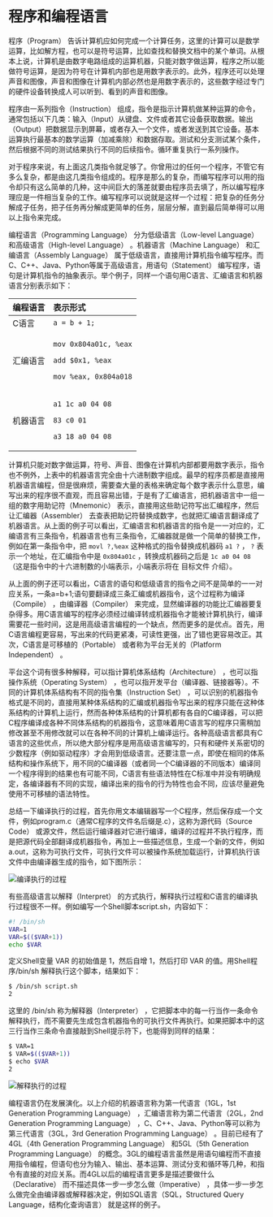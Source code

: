 # 程序和编程语言

程序（Program） 告诉计算机应如何完成一个计算任务，这里的计算可以是数学运算，比如解方程，也可以是符号运算，比如查找和替换文档中的某个单词。从根本上说，计算机是由数字电路组成的运算机器，只能对数字做运算，程序之所以能做符号运算，是因为符号在计算机内部也是用数字表示的。此外，程序还可以处理声音和图像，声音和图像在计算机内部必然也是用数字表示的，这些数字经过专门的硬件设备转换成人可以听到、看到的声音和图像。

程序由一系列指令（Instruction） 组成，指令是指示计算机做某种运算的命令，通常包括以下几类：输入（Input）从键盘、文件或者其它设备获取数据。输出（Output）把数据显示到屏幕，或者存入一个文件，或者发送到其它设备。基本运算执行最基本的数学运算（加减乘除）和数据存取。测试和分支测试某个条件，然后根据不同的测试结果执行不同的后续指令。循环重复执行一系列操作。

对于程序来说，有上面这几类指令就足够了。你曾用过的任何一个程序，不管它有多么复杂，都是由这几类指令组成的。程序是那么的复杂，而编写程序可以用的指令却只有这么简单的几种，这中间巨大的落差就要由程序员去填了，所以编写程序理应是一件相当复杂的工作。编写程序可以说就是这样一个过程：把复杂的任务分解成子任务，把子任务再分解成更简单的任务，层层分解，直到最后简单得可以用以上指令来完成。

编程语言（Programming Language） 分为低级语言（Low-level Language） 和高级语言（High-level Language） 。机器语言（Machine Language） 和汇编语言（Assembly Language） 属于低级语言，直接用计算机指令编写程序。而C、C++、Java、Python等属于高级语言，用语句（Statement） 编写程序，语句是计算机指令的抽象表示。举个例子，同样一个语句用C语言、汇编语言和机器语言分别表示如下：

<table>
  <thead>
    <tr>
      <th style="text-align:left">&#x7F16;&#x7A0B;&#x8BED;&#x8A00;</th>
      <th style="text-align:left">&#x8868;&#x793A;&#x5F62;&#x5F0F;</th>
    </tr>
  </thead>
  <tbody>
    <tr>
      <td style="text-align:left">C&#x8BED;&#x8A00;</td>
      <td style="text-align:left"><code>a = b + 1;</code>
      </td>
    </tr>
    <tr>
      <td style="text-align:left">&#x6C47;&#x7F16;&#x8BED;&#x8A00;</td>
      <td style="text-align:left">
        <p><code>mov 0x804a01c, %eax</code>
        </p>
        <p><code>add $0x1, %eax</code>
        </p>
        <p><code>mov %eax, 0x804a018</code>
        </p>
      </td>
    </tr>
    <tr>
      <td style="text-align:left">&#x673A;&#x5668;&#x8BED;&#x8A00;</td>
      <td style="text-align:left">
        <p><code>a1 1c a0 04 08</code>
        </p>
        <p><code>83 c0 01</code>
        </p>
        <p><code>a3 18 a0 04 08</code>
        </p>
      </td>
    </tr>
  </tbody>
</table>

计算机只能对数字做运算，符号、声音、图像在计算机内部都要用数字表示，指令也不例外，上表中的机器语言完全由十六进制数字组成。最早的程序员都是直接用机器语言编程，但是很麻烦，需要查大量的表格来确定每个数字表示什么意思，编写出来的程序很不直观，而且容易出错，于是有了汇编语言，把机器语言中一组一组的数字用助记符（Mnemonic） 表示，直接用这些助记符写出汇编程序，然后让汇编器（Assembler） 去查表把助记符替换成数字，也就把汇编语言翻译成了机器语言。从上面的例子可以看出，汇编语言和机器语言的指令是一一对应的，汇编语言有三条指令，机器语言也有三条指令，汇编器就是做一个简单的替换工作，例如在第一条指令中，把 `movl ?,%eax` 这种格式的指令替换成机器码 `a1 ?` ， `?` 表示一个地址，在汇编指令中是 `0x804a01c` ，转换成机器码之后是 `1c a0 04 08` （这是指令中的十六进制数的小端表示，小端表示将在 目标文件 介绍）。

从上面的例子还可以看出，C语言的语句和低级语言的指令之间不是简单的一一对应关系，一条a=b+1;语句要翻译成三条汇编或机器指令，这个过程称为编译（Compile） ，由编译器（Compiler） 来完成，显然编译器的功能比汇编器要复杂得多。用C语言编写的程序必须经过编译转成机器指令才能被计算机执行，编译需要花一些时间，这是用高级语言编程的一个缺点，然而更多的是优点。首先，用C语言编程更容易，写出来的代码更紧凑，可读性更强，出了错也更容易改正。其次，C语言是可移植的（Portable） 或者称为平台无关的（Platform Independent） 。

平台这个词有很多种解释，可以指计算机体系结构（Architecture） ，也可以指操作系统（Operating System） ，也可以指开发平台（编译器、链接器等）。不同的计算机体系结构有不同的指令集（Instruction Set） ，可以识别的机器指令格式是不同的，直接用某种体系结构的汇编或机器指令写出来的程序只能在这种体系结构的计算机上运行，然而各种体系结构的计算机都有各自的C编译器，可以把C程序编译成各种不同体系结构的机器指令，这意味着用C语言写的程序只需稍加修改甚至不用修改就可以在各种不同的计算机上编译运行。各种高级语言都具有C语言的这些优点，所以绝大部分程序是用高级语言编写的，只有和硬件关系密切的少数程序（例如驱动程序）才会用到低级语言。还要注意一点，即使在相同的体系结构和操作系统下，用不同的C编译器（或者同一个C编译器的不同版本）编译同一个程序得到的结果也有可能不同，C语言有些语法特性在C标准中并没有明确规定，各编译器有不同的实现，编译出来的指令的行为特性也会不同，应该尽量避免使用不可移植的语法特性。

总结一下编译执行的过程，首先你用文本编辑器写一个C程序，然后保存成一个文件，例如program.c（通常C程序的文件名后缀是.c），这称为源代码（Source Code） 或源文件，然后运行编译器对它进行编译，编译的过程并不执行程序，而是把源代码全部翻译成机器指令，再加上一些描述信息，生成一个新的文件，例如a.out，这称为可执行文件，可执行文件可以被操作系统加载运行，计算机执行该文件中由编译器生成的指令，如下图所示：

![&#x7F16;&#x8BD1;&#x6267;&#x884C;&#x7684;&#x8FC7;&#x7A0B;](https://linux-c-learning-all-in-one.readthedocs.io/zh_CN/latest/_images/intro.compile.png)

有些高级语言以解释（Interpret） 的方式执行，解释执行过程和C语言的编译执行过程很不一样。例如编写一个Shell脚本script.sh，内容如下：

```bash
#! /bin/sh
VAR=1
VAR=$(($VAR+1))
echo $VAR
```

定义Shell变量 VAR 的初始值是 1，然后自增 1，然后打印 VAR 的值。用Shell程序/bin/sh 解释执行这个脚本，结果如下：

```bash
$ /bin/sh script.sh
2
```

这里的 /bin/sh 称为解释器（Interpreter） ，它把脚本中的每一行当作一条命令解释执行，而不需要先生成包含机器指令的可执行文件再执行。如果把脚本中的这三行当作三条命令直接敲到Shell提示符下，也能得到同样的结果：

```bash
$ VAR=1
$ VAR=$(($VAR+1))
$ echo $VAR
2
```

![&#x89E3;&#x91CA;&#x6267;&#x884C;&#x7684;&#x8FC7;&#x7A0B;](https://linux-c-learning-all-in-one.readthedocs.io/zh_CN/latest/_images/intro.interpret.png)

编程语言仍在发展演化。以上介绍的机器语言称为第一代语言（1GL，1st Generation Programming Language） ，汇编语言称为第二代语言（2GL，2nd Generation Programming Language） ，C、C++、Java、Python等可以称为第三代语言（3GL，3rd Generation Programming Language） 。目前已经有了4GL（4th Generation Programming Language） 和5GL（5th Generation Programming Language） 的概念。3GL的编程语言虽然是用语句编程而不直接用指令编程，但语句也分为输入、输出、基本运算、测试分支和循环等几种，和指令有直接的对应关系。而4GL以后的编程语言更多是描述要做什么（Declarative） 而不描述具体一步一步怎么做（Imperative） ，具体一步一步怎么做完全由编译器或解释器决定，例如SQL语言（SQL，Structured Query Language，结构化查询语言） 就是这样的例子。

## 

